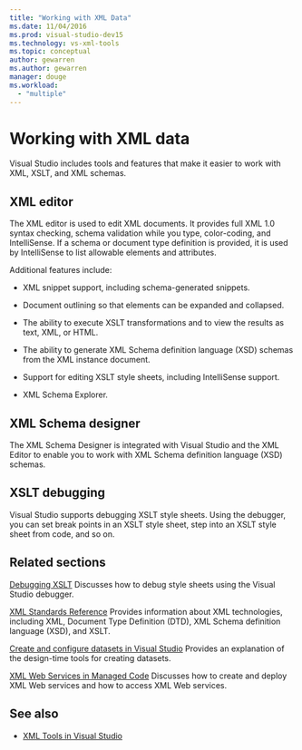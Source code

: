 ```yaml
---
title: "Working with XML Data"
ms.date: 11/04/2016
ms.prod: visual-studio-dev15
ms.technology: vs-xml-tools
ms.topic: conceptual
author: gewarren
ms.author: gewarren
manager: douge
ms.workload:
  - "multiple"
---
```

# Working with XML data

Visual Studio includes tools and features that make it easier to work with XML, XSLT, and XML schemas.

## XML editor

The XML editor is used to edit XML documents. It provides full XML 1.0 syntax checking, schema validation while you type, color-coding, and IntelliSense. If a schema or document type definition is provided, it is used by IntelliSense to list allowable elements and attributes.

Additional features include:

- XML snippet support, including schema-generated snippets.

- Document outlining so that elements can be expanded and collapsed.

- The ability to execute XSLT transformations and to view the results as text, XML, or HTML.

- The ability to generate XML Schema definition language (XSD) schemas from the XML instance document.

- Support for editing XSLT style sheets, including IntelliSense support.

- XML Schema Explorer.

## XML Schema designer

The XML Schema Designer is integrated with Visual Studio and the XML Editor to enable you to work with XML Schema definition language (XSD) schemas.

## XSLT debugging

Visual Studio supports debugging XSLT style sheets. Using the debugger, you can set break points in an XSLT style sheet, step into an XSLT style sheet from code, and so on.

## Related sections

[Debugging XSLT](../xml-tools/debugging-xslt.md)
Discusses how to debug style sheets using the Visual Studio debugger.

[XML Standards Reference](http://msdn.microsoft.com/79c78508-c9d0-423a-a00f-672e855de401)
Provides information about XML technologies, including XML, Document Type Definition (DTD), XML Schema definition language (XSD), and XSLT.

[Create and configure datasets in Visual Studio](../data-tools/create-and-configure-datasets-in-visual-studio.md)
Provides an explanation of the design-time tools for creating datasets.

[XML Web Services in Managed Code](http://msdn.microsoft.com/c9a7dc25-3e68-4723-bfb7-de4320830196)
Discusses how to create and deploy XML Web services and how to access XML Web services.

## See also

- [XML Tools in Visual Studio](../xml-tools/xml-tools-in-visual-studio.md)